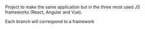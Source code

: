 Project to make the same application but in the three most used JS frameworks (React, Angular and Vue).

Each branch will correspond to a framework